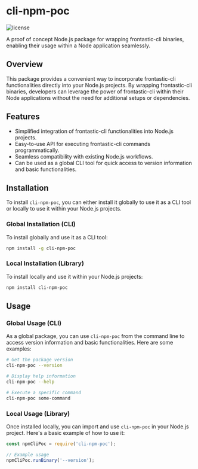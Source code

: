# cli-npm-poc

![license](https://img.shields.io/npm/l/cli-npm-poc)

A proof of concept Node.js package for wrapping frontastic-cli binaries, enabling their usage within a Node application seamlessly.

## Overview

This package provides a convenient way to incorporate frontastic-cli functionalities directly into your Node.js projects. By wrapping frontastic-cli binaries, developers can leverage the power of frontastic-cli within their Node applications without the need for additional setups or dependencies.

## Features

- Simplified integration of frontastic-cli functionalities into Node.js projects.
- Easy-to-use API for executing frontastic-cli commands programmatically.
- Seamless compatibility with existing Node.js workflows.
- Can be used as a global CLI tool for quick access to version information and basic functionalities.

## Installation

To install `cli-npm-poc`, you can either install it globally to use it as a CLI tool or locally to use it within your Node.js projects.

### Global Installation (CLI)

To install globally and use it as a CLI tool:

```bash
npm install -g cli-npm-poc
```

### Local Installation (Library)

To install locally and use it within your Node.js projects:

```bash
npm install cli-npm-poc
```

## Usage

### Global Usage (CLI)

As a global package, you can use `cli-npm-poc` from the command line to access version information and basic functionalities. Here are some examples:

```bash
# Get the package version
cli-npm-poc --version

# Display help information
cli-npm-poc --help

# Execute a specific command
cli-npm-poc some-command
```

### Local Usage (Library)

Once installed locally, you can import and use `cli-npm-poc` in your Node.js project. Here's a basic example of how to use it:

```javascript
const npmCliPoc = require('cli-npm-poc');

// Example usage
npmCliPoc.runBinary('--version');
```
